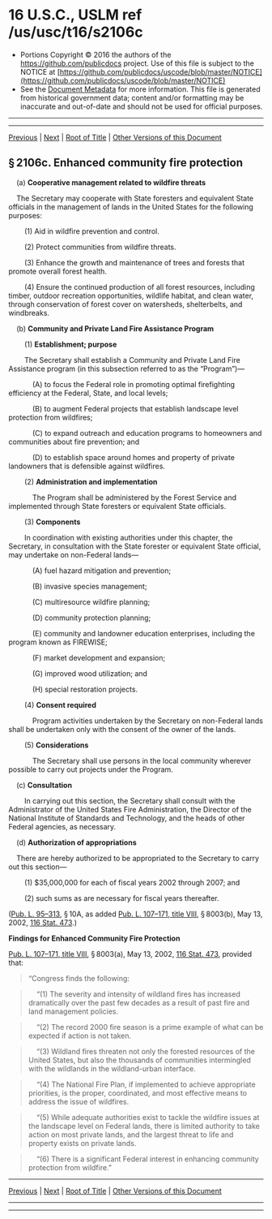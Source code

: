 ---
---

# 16 U.S.C., USLM ref /us/usc/t16/s2106c

* Portions Copyright © 2016 the authors of the https://github.com/publicdocs project.
  Use of this file is subject to the NOTICE at [https://github.com/publicdocs/uscode/blob/master/NOTICE](https://github.com/publicdocs/uscode/blob/master/NOTICE)
* See the [Document Metadata](././../../../..//README.md) for more information.
  This file is generated from historical government data; content and/or formatting may be inaccurate and out-of-date and should not be used for official purposes.

----------
----------

[Previous](./../../../..//us/usc/t16/ch41/m__us_usc_t16_s2106b.md) | [Next](./../../../..//us/usc/t16/ch41/m__us_usc_t16_s2107.md) | [Root of Title](./../../../../) | [Other Versions of this Document](https://publicdocs.github.io/go/links?ns=uslm&ref=%2Fus%2Fusc%2Ft16%2Fs2106c)

## § 2106c. Enhanced community fire protection

    (a) __Cooperative management related to wildfire threats__ 

    The Secretary may cooperate with State foresters and equivalent State officials in the management of lands in the United States for the following purposes:

        (1) Aid in wildfire prevention and control.

        (2) Protect communities from wildfire threats.

        (3) Enhance the growth and maintenance of trees and forests that promote overall forest health.

        (4) Ensure the continued production of all forest resources, including timber, outdoor recreation opportunities, wildlife habitat, and clean water, through conservation of forest cover on watersheds, shelterbelts, and windbreaks.

    (b) __Community and Private Land Fire Assistance Program__ 

        (1) __Establishment; purpose__ 

        The Secretary shall establish a Community and Private Land Fire Assistance program (in this subsection referred to as the “Program”)—

            (A) to focus the Federal role in promoting optimal firefighting efficiency at the Federal, State, and local levels;

            (B) to augment Federal projects that establish landscape level protection from wildfires;

            (C) to expand outreach and education programs to homeowners and communities about fire prevention; and

            (D) to establish space around homes and property of private landowners that is defensible against wildfires.

        (2) __Administration and implementation__ 

            The Program shall be administered by the Forest Service and implemented through State foresters or equivalent State officials.

        (3) __Components__ 

        In coordination with existing authorities under this chapter, the Secretary, in consultation with the State forester or equivalent State official, may undertake on non-Federal lands—

            (A) fuel hazard mitigation and prevention;

            (B) invasive species management;

            (C) multiresource wildfire planning;

            (D) community protection planning;

            (E) community and landowner education enterprises, including the program known as FIREWISE;

            (F) market development and expansion;

            (G) improved wood utilization; and

            (H) special restoration projects.

        (4) __Consent required__ 

            Program activities undertaken by the Secretary on non-Federal lands shall be undertaken only with the consent of the owner of the lands.

        (5) __Considerations__ 

            The Secretary shall use persons in the local community wherever possible to carry out projects under the Program.

    (c) __Consultation__ 

        In carrying out this section, the Secretary shall consult with the Administrator of the United States Fire Administration, the Director of the National Institute of Standards and Technology, and the heads of other Federal agencies, as necessary.

    (d) __Authorization of appropriations__ 

    There are hereby authorized to be appropriated to the Secretary to carry out this section—

        (1) $35,000,000 for each of fiscal years 2002 through 2007; and

        (2) such sums as are necessary for fiscal years thereafter.

([Pub. L. 95–313][/us/pl/95/313], § 10A, as added [Pub. L. 107–171, title VIII][/us/pl/107/171/tVIII], § 8003(b), May 13, 2002, [116 Stat. 473][/us/stat/116/473].)

 __Findings for Enhanced Community Fire Protection__ 

[Pub. L. 107–171, title VIII][/us/pl/107/171/tVIII], § 8003(a), May 13, 2002, [116 Stat. 473][/us/stat/116/473], provided that: 

> “Congress finds the following:

>     “(1) The severity and intensity of wildland fires has increased dramatically over the past few decades as a result of past fire and land management policies.

>     “(2) The record 2000 fire season is a prime example of what can be expected if action is not taken.

>     “(3) Wildland fires threaten not only the forested resources of the United States, but also the thousands of communities intermingled with the wildlands in the wildland-urban interface.

>     “(4) The National Fire Plan, if implemented to achieve appropriate priorities, is the proper, coordinated, and most effective means to address the issue of wildfires.

>     “(5) While adequate authorities exist to tackle the wildfire issues at the landscape level on Federal lands, there is limited authority to take action on most private lands, and the largest threat to life and property exists on private lands.

>     “(6) There is a significant Federal interest in enhancing community protection from wildfire.”

----------

[Previous](./../../../..//us/usc/t16/ch41/m__us_usc_t16_s2106b.md) | [Next](./../../../..//us/usc/t16/ch41/m__us_usc_t16_s2107.md) | [Root of Title](./../../../../) | [Other Versions of this Document](https://publicdocs.github.io/go/links?ns=uslm&ref=%2Fus%2Fusc%2Ft16%2Fs2106c)

----------
----------

[/us/pl/95/313]: https://publicdocs.github.io/go/links?ns=uslm&ref=%2Fus%2Fpl%2F95%2F313
[/us/pl/107/171/tVIII]: https://publicdocs.github.io/go/links?ns=uslm&ref=%2Fus%2Fpl%2F107%2F171%2FtVIII
[/us/stat/116/473]: https://publicdocs.github.io/go/links?ns=uslm&ref=%2Fus%2Fstat%2F116%2F473
[/us/pl/107/171/tVIII]: https://publicdocs.github.io/go/links?ns=uslm&ref=%2Fus%2Fpl%2F107%2F171%2FtVIII
[/us/stat/116/473]: https://publicdocs.github.io/go/links?ns=uslm&ref=%2Fus%2Fstat%2F116%2F473


